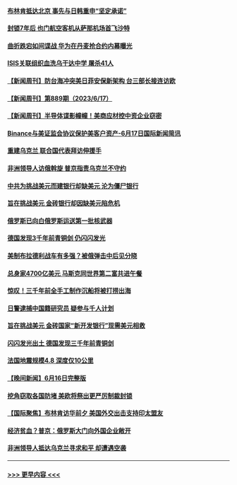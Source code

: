 #### [布林肯抵达北京 事先与日韩重申“坚定承诺”](../pages/prog202/a103733607.md?t=06181243) 
#### [封锁7年后 也门航空客机从萨那机场首飞沙特](../pages/prog202/a103733589.md?t=06181243) 
#### [曲折跌宕如间谍战 华为在丹麦抢合约内幕曝光](../pages/prog202/a103733564.md?t=06181243) 
#### [ISIS关联组织血洗乌干达中学 屠杀41人](../pages/prog202/a103733342.md?t=06181243) 
#### [【新闻周刊】防台海冲突美日菲安保新架构 台三部长接连访欧](../pages/prog202/a103733491.md?t=06181243) 
#### [【新闻周刊】第889期（2023/6/17）](../pages/prog202/a103733517.md?t=06181243) 
#### [【新闻周刊】半导体谍影幢幢！美商应材控中资企业窃密](../pages/prog202/a103733484.md?t=06181243) 
#### [Binance与美证监会协议保护美客户资产-6月17日国际新闻简讯](../pages/prog202/a103733434.md?t=06181243) 
#### [重建乌克兰 联合国代表拜访伸援手](../pages/prog202/a103733435.md?t=06181243) 
#### [非洲领导人访俄斡旋 普京指责乌克兰不守约](../pages/prog202/a103733436.md?t=06181243) 
#### [中共为挑战美元而建银行却缺美元 沦为僵尸银行](../pages/prog202/a103733363.md?t=06181243) 
#### [旨在挑战美元 金砖银行却因缺美元陷危机](../pages/prog202/a103733301.md?t=06181243) 
#### [俄罗斯已向白俄罗斯运送第一批核武器](../pages/prog202/a103733305.md?t=06181243) 
#### [德国发现3千年前青铜剑 仍闪闪发光](../pages/prog202/a103733300.md?t=06181243) 
#### [美制布拉德利战车有多强？被俄弹击中后见分晓](../pages/prog202/a103733205.md?t=06181243) 
#### [总身家4700亿美元 马斯克同世界第二富共进午餐](../pages/prog202/a103733235.md?t=06181243) 
#### [惊叹！三千年前全手工制作沉船将被打捞出海](../pages/prog202/a103733239.md?t=06181243) 
#### [日警逮捕中国籍研究员 疑参与千人计划](../pages/prog202/a103733207.md?t=06181243) 
#### [旨在挑战美元 金砖国家“新开发银行”现需美元相救](../pages/prog202/a103733194.md?t=06181243) 
#### [闪闪发光出土 德国发现三千年前青铜剑](../pages/prog202/a103733177.md?t=06181243) 
#### [法国地震规模4.8 深度仅10公里](../pages/prog202/a103733171.md?t=06181243) 
#### [【晚间新闻】6月16日完整版](../pages/prog202/a103733036.md?t=06181243) 
#### [挖角窃取各国防堵 美欧将祭出更严厉制裁封锁](../pages/prog202/a103733100.md?t=06181243) 
#### [【国际聚焦】布林肯访华前夕 美国外交出击支持印太盟友](../pages/prog202/a103733046.md?t=06181243) 
#### [经济贫血？普京：俄罗斯大门向外国企业敞开](../pages/prog202/a103732943.md?t=06181243) 
#### [非洲领导人抵达乌克兰寻求和平 却遭遇空袭](../pages/prog202/a103732837.md?t=06181243) 

----
#### [ >>> 更早内容 <<< ](../indexes/prog202-earlier.md)
